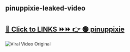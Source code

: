 
 ## pinuppixie-leaked-video 

# <h2><a href="https://clipsfans.com/pinuppixie&ref=git">🔗 Click to LINKS ⏩⏩ 👉 🟢 pinuppixie </a></h2>

<a href="https://clipsfans.com/pinuppixie&ref=git" rel="nofollow" data-target="animated-image.originalLink"><img src="https://i.ibb.co.com/xMMVF88/686577567.gif" alt="Viral Video Original" style="max-width: 100%; display: inline-block;" data-target="animated-image.originalImage"></a>
